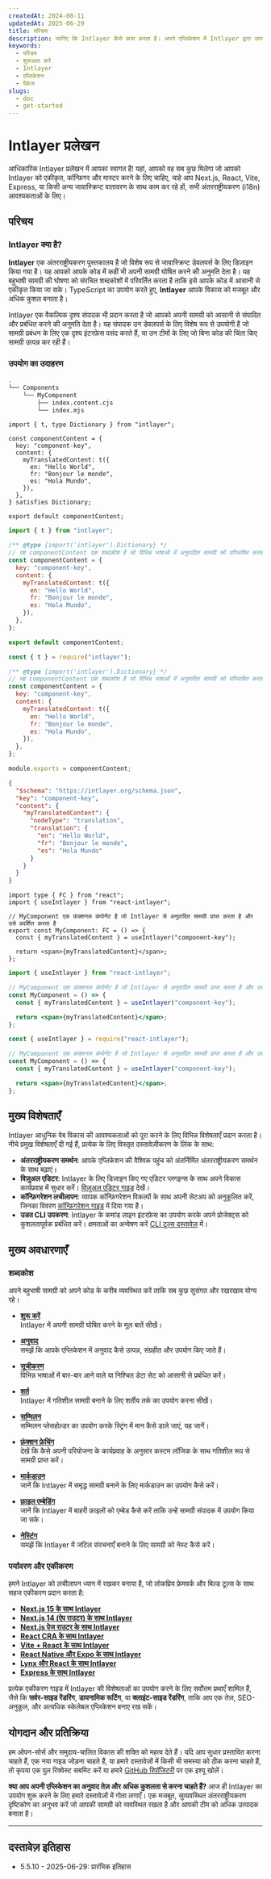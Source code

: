 ```yaml
---
createdAt: 2024-08-11
updatedAt: 2025-06-29
title: परिचय
description: जानिए कि Intlayer कैसे काम करता है। अपने एप्लिकेशन में Intlayer द्वारा उपयोग किए गए चरण देखें। जानिए विभिन्न पैकेज क्या करते हैं।
keywords:
  - परिचय
  - शुरूआत करें
  - Intlayer
  - एप्लिकेशन
  - पैकेज
slugs:
  - doc
  - get-started
---
```


# Intlayer प्रलेखन

आधिकारिक Intlayer प्रलेखन में आपका स्वागत है! यहां, आपको वह सब कुछ मिलेगा जो आपको Intlayer को एकीकृत, कॉन्फ़िगर और मास्टर करने के लिए चाहिए, चाहे आप Next.js, React, Vite, Express, या किसी अन्य जावास्क्रिप्ट वातावरण के साथ काम कर रहे हों, सभी अंतरराष्ट्रीयकरण (i18n) आवश्यकताओं के लिए।

## परिचय

### Intlayer क्या है?

**Intlayer** एक अंतरराष्ट्रीयकरण पुस्तकालय है जो विशेष रूप से जावास्क्रिप्ट डेवलपर्स के लिए डिज़ाइन किया गया है। यह आपको आपके कोड में कहीं भी अपनी सामग्री घोषित करने की अनुमति देता है। यह बहुभाषी सामग्री की घोषणा को संरचित शब्दकोशों में परिवर्तित करता है ताकि इसे आपके कोड में आसानी से एकीकृत किया जा सके। TypeScript का उपयोग करते हुए, **Intlayer** आपके विकास को मजबूत और अधिक कुशल बनाता है।

Intlayer एक वैकल्पिक दृश्य संपादक भी प्रदान करता है जो आपको अपनी सामग्री को आसानी से संपादित और प्रबंधित करने की अनुमति देता है। यह संपादक उन डेवलपर्स के लिए विशेष रूप से उपयोगी है जो सामग्री प्रबंधन के लिए एक दृश्य इंटरफ़ेस पसंद करते हैं, या उन टीमों के लिए जो बिना कोड की चिंता किए सामग्री उत्पन्न कर रही हैं।

### उपयोग का उदाहरण

```bash
.
└── Components
    └── MyComponent
        ├── index.content.cjs
        └── index.mjs
```

```tsx fileName="src/components/MyComponent/index.content.ts" contentDeclarationFormat="typescript"
import { t, type Dictionary } from "intlayer";

const componentContent = {
  key: "component-key",
  content: {
    myTranslatedContent: t({
      en: "Hello World",
      fr: "Bonjour le monde",
      es: "Hola Mundo",
    }),
  },
} satisfies Dictionary;

export default componentContent;
```

```javascript fileName="src/components/MyComponent/index.content.mjs" contentDeclarationFormat="esm"
import { t } from "intlayer";

/** @type {import('intlayer').Dictionary} */
// यह componentContent एक शब्दकोश है जो विभिन्न भाषाओं में अनुवादित सामग्री को परिभाषित करता है
const componentContent = {
  key: "component-key",
  content: {
    myTranslatedContent: t({
      en: "Hello World",
      fr: "Bonjour le monde",
      es: "Hola Mundo",
    }),
  },
};

export default componentContent;
```

```javascript fileName="src/components/MyComponent/index.content.cjs" contentDeclarationFormat="commonjs"
const { t } = require("intlayer");

/** @type {import('intlayer').Dictionary} */
// यह componentContent एक शब्दकोश है जो विभिन्न भाषाओं में अनुवादित सामग्री को परिभाषित करता है
const componentContent = {
  key: "component-key",
  content: {
    myTranslatedContent: t({
      en: "Hello World",
      fr: "Bonjour le monde",
      es: "Hola Mundo",
    }),
  },
};

module.exports = componentContent;
```

```json fileName="src/components/MyComponent/index.content.json" contentDeclarationFormat="json"
{
  "$schema": "https://intlayer.org/schema.json",
  "key": "component-key",
  "content": {
    "myTranslatedContent": {
      "nodeType": "translation",
      "translation": {
        "en": "Hello World",
        "fr": "Bonjour le monde",
        "es": "Hola Mundo"
      }
    }
  }
}
```

```tsx fileName="src/components/MyComponent/index.tsx" codeFormat="typescript"
import type { FC } from "react";
import { useIntlayer } from "react-intlayer";

// MyComponent एक फ़ंक्शनल कंपोनेंट है जो Intlayer से अनुवादित सामग्री प्राप्त करता है और उसे प्रदर्शित करता है
export const MyComponent: FC = () => {
  const { myTranslatedContent } = useIntlayer("component-key");

  return <span>{myTranslatedContent}</span>;
};
```

```jsx fileName="src/components/MyComponent/index.mjx" codeFormat="esm"
import { useIntlayer } from "react-intlayer";

// MyComponent एक फ़ंक्शनल कंपोनेंट है जो Intlayer से अनुवादित सामग्री प्राप्त करता है और उसे प्रदर्शित करता है
const MyComponent = () => {
  const { myTranslatedContent } = useIntlayer("component-key");

  return <span>{myTranslatedContent}</span>;
};
```

```jsx fileName="src/components/MyComponent/index.csx" codeFormat="commonjs"
const { useIntlayer } = require("react-intlayer");

// MyComponent एक फ़ंक्शनल कंपोनेंट है जो Intlayer से अनुवादित सामग्री प्राप्त करता है और उसे प्रदर्शित करता है
const MyComponent = () => {
  const { myTranslatedContent } = useIntlayer("component-key");

  return <span>{myTranslatedContent}</span>;
};
```

## मुख्य विशेषताएँ

Intlayer आधुनिक वेब विकास की आवश्यकताओं को पूरा करने के लिए विभिन्न विशेषताएँ प्रदान करता है। नीचे प्रमुख विशेषताएँ दी गई हैं, प्रत्येक के लिए विस्तृत दस्तावेज़ीकरण के लिंक के साथ:

- **अंतरराष्ट्रीयकरण समर्थन**: आपके एप्लिकेशन की वैश्विक पहुंच को अंतर्निर्मित अंतरराष्ट्रीयकरण समर्थन के साथ बढ़ाएं।
- **विज़ुअल एडिटर**: Intlayer के लिए डिज़ाइन किए गए एडिटर प्लगइन्स के साथ अपने विकास कार्यप्रवाह में सुधार करें। [विज़ुअल एडिटर गाइड](https://github.com/aymericzip/intlayer/blob/main/docs/docs/hi/intlayer_visual_editor.md) देखें।
- **कॉन्फ़िगरेशन लचीलापन**: व्यापक कॉन्फ़िगरेशन विकल्पों के साथ अपनी सेटअप को अनुकूलित करें, जिनका विवरण [कॉन्फ़िगरेशन गाइड](https://github.com/aymericzip/intlayer/blob/main/docs/docs/hi/configuration.md) में दिया गया है।
- **उन्नत CLI उपकरण**: Intlayer के कमांड लाइन इंटरफ़ेस का उपयोग करके अपने प्रोजेक्ट्स को कुशलतापूर्वक प्रबंधित करें। क्षमताओं का अन्वेषण करें [CLI टूल्स दस्तावेज़](https://github.com/aymericzip/intlayer/blob/main/docs/docs/hi/intlayer_cli.md) में।

## मुख्य अवधारणाएँ

### शब्दकोश

अपने बहुभाषी सामग्री को अपने कोड के करीब व्यवस्थित करें ताकि सब कुछ सुसंगत और रखरखाव योग्य रहे।

- **[शुरू करें](https://github.com/aymericzip/intlayer/blob/main/docs/docs/hi/dictionary/get_started.md)**  
  Intlayer में अपनी सामग्री घोषित करने के मूल बातें सीखें।

- **[अनुवाद](https://github.com/aymericzip/intlayer/blob/main/docs/docs/hi/dictionary/translation.md)**  
  समझें कि आपके एप्लिकेशन में अनुवाद कैसे उत्पन्न, संग्रहीत और उपयोग किए जाते हैं।

- **[सूचीकरण](https://github.com/aymericzip/intlayer/blob/main/docs/docs/hi/dictionary/enumeration.md)**  
  विभिन्न भाषाओं में बार-बार आने वाले या निश्चित डेटा सेट को आसानी से प्रबंधित करें।

- **[शर्त](https://github.com/aymericzip/intlayer/blob/main/docs/docs/hi/dictionary/conditional.md)**  
  Intlayer में गतिशील सामग्री बनाने के लिए शर्तीय तर्क का उपयोग करना सीखें।

- **[सम्मिलन](https://github.com/aymericzip/intlayer/blob/main/docs/docs/hi/dictionary/insertion.md)**  
  सम्मिलन प्लेसहोल्डर का उपयोग करके स्ट्रिंग में मान कैसे डाले जाएं, यह जानें।

- **[फ़ंक्शन फ़ेचिंग](https://github.com/aymericzip/intlayer/blob/main/docs/docs/hi/dictionary/function_fetching.md)**  
  देखें कि कैसे अपनी परियोजना के कार्यप्रवाह के अनुसार कस्टम लॉजिक के साथ गतिशील रूप से सामग्री प्राप्त करें।

- **[मार्कडाउन](https://github.com/aymericzip/intlayer/blob/main/docs/docs/hi/dictionary/markdown.md)**  
  जानें कि Intlayer में समृद्ध सामग्री बनाने के लिए मार्कडाउन का उपयोग कैसे करें।

- **[फ़ाइल एम्बेडिंग](https://github.com/aymericzip/intlayer/blob/main/docs/docs/hi/dictionary/file_embeddings.md)**  
  जानें कि Intlayer में बाहरी फ़ाइलों को एम्बेड कैसे करें ताकि उन्हें सामग्री संपादक में उपयोग किया जा सके।

- **[नेस्टिंग](https://github.com/aymericzip/intlayer/blob/main/docs/docs/hi/dictionary/nesting.md)**  
  समझें कि Intlayer में जटिल संरचनाएँ बनाने के लिए सामग्री को नेस्ट कैसे करें।

### पर्यावरण और एकीकरण

हमने Intlayer को लचीलापन ध्यान में रखकर बनाया है, जो लोकप्रिय फ्रेमवर्क और बिल्ड टूल्स के साथ सहज एकीकरण प्रदान करता है:

- **[Next.js 15 के साथ Intlayer](https://github.com/aymericzip/intlayer/blob/main/docs/docs/hi/intlayer_with_nextjs_15.md)**
- **[Next.js 14 (ऐप राउटर) के साथ Intlayer](https://github.com/aymericzip/intlayer/blob/main/docs/docs/hi/intlayer_with_nextjs_14.md)**
- **[Next.js पेज राउटर के साथ Intlayer](https://github.com/aymericzip/intlayer/blob/main/docs/docs/hi/intlayer_with_nextjs_page_router.md)**
- **[React CRA के साथ Intlayer](https://github.com/aymericzip/intlayer/blob/main/docs/docs/hi/intlayer_with_create_react_app.md)**
- **[Vite + React के साथ Intlayer](https://github.com/aymericzip/intlayer/blob/main/docs/docs/hi/intlayer_with_vite+react.md)**
- **[React Native और Expo के साथ Intlayer](https://github.com/aymericzip/intlayer/blob/main/docs/docs/hi/intlayer_with_react_native+expo.md)**
- **[Lynx और React के साथ Intlayer](https://github.com/aymericzip/intlayer/blob/main/docs/docs/hi/intlayer_with_lynx+react.md)**
- **[Express के साथ Intlayer](https://github.com/aymericzip/intlayer/blob/main/docs/docs/hi/intlayer_with_express.md)**

प्रत्येक एकीकरण गाइड में Intlayer की विशेषताओं का उपयोग करने के लिए सर्वोत्तम प्रथाएँ शामिल हैं, जैसे कि **सर्वर-साइड रेंडरिंग**, **डायनामिक रूटिंग**, या **क्लाइंट-साइड रेंडरिंग**, ताकि आप एक तेज़, SEO-अनुकूल, और अत्यधिक स्केलेबल एप्लिकेशन बनाए रख सकें।

## योगदान और प्रतिक्रिया

हम ओपन-सोर्स और समुदाय-चालित विकास की शक्ति को महत्व देते हैं। यदि आप सुधार प्रस्तावित करना चाहते हैं, एक नया गाइड जोड़ना चाहते हैं, या हमारे दस्तावेज़ों में किसी भी समस्या को ठीक करना चाहते हैं, तो कृपया एक पुल रिक्वेस्ट सबमिट करें या हमारे [GitHub रिपॉजिटरी](https://github.com/aymericzip/intlayer/blob/main/docs/docs) पर एक इश्यू खोलें।

**क्या आप अपनी एप्लिकेशन का अनुवाद तेज़ और अधिक कुशलता से करना चाहते हैं?** आज ही Intlayer का उपयोग शुरू करने के लिए हमारे दस्तावेज़ों में गोता लगाएँ। एक मजबूत, सुव्यवस्थित अंतरराष्ट्रीयकरण दृष्टिकोण का अनुभव करें जो आपकी सामग्री को व्यवस्थित रखता है और आपकी टीम को अधिक उत्पादक बनाता है।

---

## दस्तावेज़ इतिहास

- 5.5.10 - 2025-06-29: प्रारंभिक इतिहास
